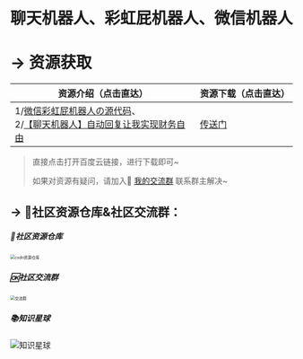 

# 聊天机器人、彩虹屁机器人、微信机器人



# → 资源获取



| 资源介绍（点击直达）                                         | 资源下载（点击直达）                                         |
| ------------------------------------------------------------ | ------------------------------------------------------------ |
| 1/[微信彩虹屁机器人の源代码](https://mp.weixin.qq.com/s/KarWOWBxpx2x6V02K2sPHQ)、<br/>2/[【聊天机器人】自动回复让我实现财务自由](https://www.bilibili.com/video/BV1Ty4y1D7wZ?p=5) | [传送门](https://gitee.com/zhaofeng092/python_auto_office/blob/master/%E5%85%AC%E4%BC%97%E5%8F%B7/%E5%BE%AE%E4%BF%A1%E5%BD%A9%E8%99%B9%E5%B1%81%E6%9C%BA%E5%99%A8%E4%BA%BA%E3%81%AE%E6%BA%90%E4%BB%A3%E7%A0%81/info.txt) |

> 直接点击打开百度云链接，进行下载即可~
>
> 如果对资源有疑问，请加入🚸 [我的交流群](https://mp.weixin.qq.com/s/6cR5fMSCtdI5sJdWiDwhOA) 联系群主解决~
>



## → 🚀社区资源仓库&社区交流群：
##### 📱社区资源仓库

<img src="https://img-blog.csdnimg.cn/20201231105911656.jpg?x-oss-process=image/watermark,type_ZmFuZ3poZW5naGVpdGk,shadow_10,text_aHR0cHM6Ly9ibG9nLmNzZG4ubmV0L3dlaXhpbl80MjMyMTUxNw==,size_16,color_FFFFFF,t_70#pic_center" alt="csdn资源仓库" style="zoom:50%;" />

##### 🆗社区交流群

<img src="https://img-blog.csdnimg.cn/20210102004119705.jpg?x-oss-process=image/watermark,type_ZmFuZ3poZW5naGVpdGk,shadow_10,text_aHR0cHM6Ly9ibG9nLmNzZG4ubmV0L3dlaXhpbl80MjMyMTUxNw==,size_16,color_FFFFFF,t_70#pic_center" alt="交流群" style="zoom:50%;" />

##### 📚知识星球

<img src="https://img-blog.csdnimg.cn/202101061325384.jpg?x-oss-process=image/watermark,type_ZmFuZ3poZW5naGVpdGk,shadow_10,text_aHR0cHM6Ly9ibG9nLmNzZG4ubmV0L3dlaXhpbl80MjMyMTUxNw==,size_16,color_FFFFFF,t_70#pic_center" alt="知识星球"  />
